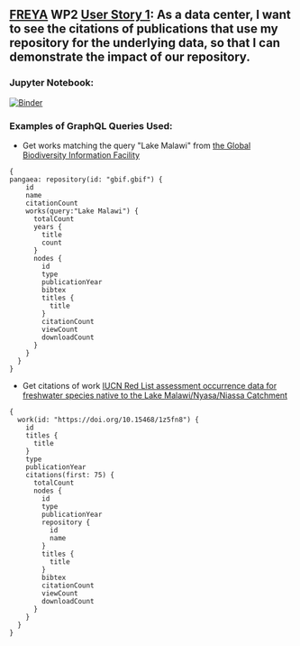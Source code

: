 ## [FREYA](https://www.project-freya.eu/en) WP2 [User Story 1](https://github.com/datacite/freya/issues/30): As a data center, I want to see the citations of publications that use my repository for the underlying data, so that I can demonstrate the impact of our repository. 

### Jupyter Notebook:
[![Binder](https://mybinder.org/badge_logo.svg)](https://mybinder.org/v2/gh/datacite/pidgraph-notebooks-python/master?filepath=user-story-1-datacenter-publication-citations%2Fpy-datacenter-publication-citations-with-output.ipynb)

### Examples of GraphQL Queries Used:

* Get works matching the query "Lake Malawi" from [the Global Biodiversity Information Facility](https://www.gbif.org/) 

```
{
pangaea: repository(id: "gbif.gbif") {
    id
    name
    citationCount
    works(query:"Lake Malawi") {
      totalCount
      years {
        title
        count
      }
      nodes {
        id
        type
        publicationYear
        bibtex
        titles {
          title
        }
        citationCount
        viewCount
        downloadCount
      }
    }
  }
}
```

* Get citations of work [IUCN Red List assessment occurrence data for freshwater species native to the Lake Malawi/Nyasa/Niassa Catchment](https://doi.org/10.15468/1z5fn8) 

```
{
  work(id: "https://doi.org/10.15468/1z5fn8") {
    id
    titles {
      title
    }
    type
    publicationYear
    citations(first: 75) {
      totalCount
      nodes {
        id
        type
        publicationYear
        repository {
          id
          name
        }
        titles {
          title
        }
        bibtex
        citationCount
        viewCount
        downloadCount
      }
    }
  }
}
```